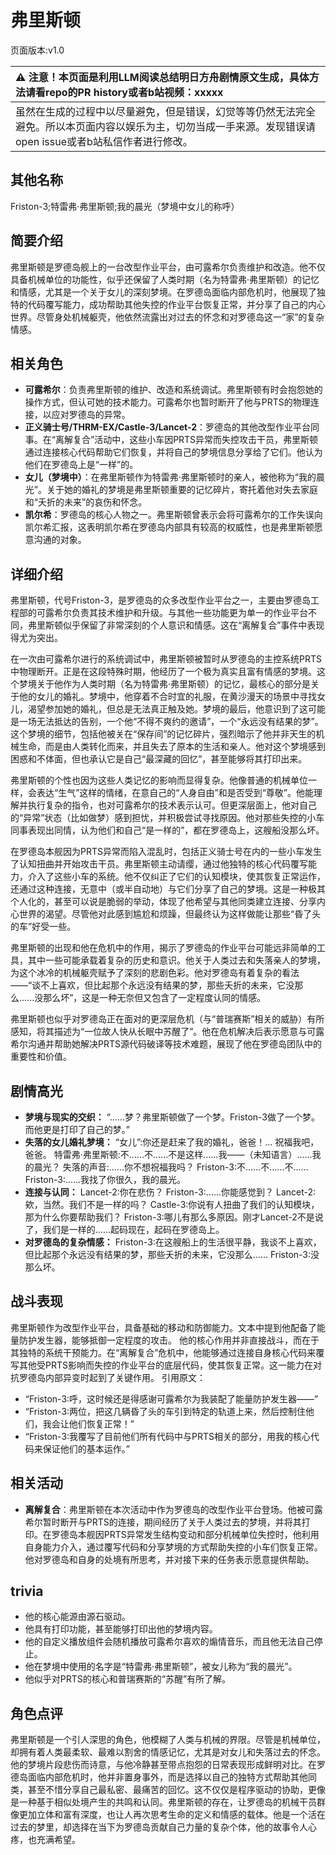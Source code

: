 # 弗里斯顿
页面版本:v1.0
 

| :warning: 注意！本页面是利用LLM阅读总结明日方舟剧情原文生成，具体方法请看repo的PR history或者b站视频：xxxxx           |
|:----------------------------|
| 虽然在生成的过程中以尽量避免，但是错误，幻觉等等仍然无法完全避免。所以本页面内容以娱乐为主，切勿当成一手来源。发现错误请open issue或者b站私信作者进行修改。|



## 其他名称
Friston-3;特雷弗·弗里斯顿;我的晨光（梦境中女儿的称呼）
## 简要介绍
弗里斯顿是罗德岛舰上的一台改型作业平台，由可露希尔负责维护和改造。他不仅具备机械单位的功能性，似乎还保留了人类时期（名为特雷弗·弗里斯顿）的记忆和情感，尤其是一个关于女儿的深刻梦境。在罗德岛面临内部危机时，他展现了独特的代码覆写能力，成功帮助其他失控的作业平台恢复正常，并分享了自己的内心世界。尽管身处机械躯壳，他依然流露出对过去的怀念和对罗德岛这一“家”的复杂情感。
## 相关角色
-   **可露希尔**：负责弗里斯顿的维护、改造和系统调试。弗里斯顿有时会抱怨她的操作方式，但认可她的技术能力。可露希尔也暂时断开了他与PRTS的物理连接，以应对罗德岛的异常。
-   **正义骑士号/THRM-EX/Castle-3/Lancet-2**：罗德岛的其他改型作业平台同事。在“离解复合”活动中，这些小车因PRTS异常而失控攻击干员，弗里斯顿通过连接核心代码帮助它们恢复，并将自己的梦境信息分享给了它们。他认为他们在罗德岛上是“一样”的。
-   **女儿（梦境中）**：在弗里斯顿作为特雷弗·弗里斯顿时的亲人，被他称为“我的晨光”。关于她的婚礼的梦境是弗里斯顿重要的记忆碎片，寄托着他对失去家庭和“夭折的未来”的哀伤和怀念。
-   **凯尔希**：罗德岛的核心人物之一。弗里斯顿曾表示会将可露希尔的工作失误向凯尔希汇报，这表明凯尔希在罗德岛内部具有较高的权威性，也是弗里斯顿愿意沟通的对象。
## 详细介绍
弗里斯顿，代号Friston-3，是罗德岛的众多改型作业平台之一，主要由罗德岛工程部的可露希尔负责其技术维护和升级。与其他一些功能更为单一的作业平台不同，弗里斯顿似乎保留了非常深刻的个人意识和情感。这在“离解复合”事件中表现得尤为突出。

在一次由可露希尔进行的系统调试中，弗里斯顿被暂时从罗德岛的主控系统PRTS中物理断开。正是在这段特殊时期，他经历了一个极为真实且富有情感的梦境。这个梦境关于他作为人类时期（名为特雷弗·弗里斯顿）的记忆，最核心的部分是关于他的女儿的婚礼。梦境中，他穿着不合时宜的礼服，在黄沙漫天的场景中寻找女儿，渴望参加她的婚礼，但总是无法真正触及她。梦境的最后，他意识到了这可能是一场无法抵达的告别，一个他“不得不爽约的邀请”，一个“永远没有结果的梦”。这个梦境的细节，包括他被关在“保存间”的记忆碎片，强烈暗示了他并非天生的机械生命，而是由人类转化而来，并且失去了原本的生活和亲人。他对这个梦境感到困惑和不体面，但也承认它是自己“最深藏的回忆”，甚至能够将其打印出来。

弗里斯顿的个性也因为这些人类记忆的影响而显得复杂。他像普通的机械单位一样，会表达“生气”这样的情绪，在意自己的“人身自由”和是否受到“尊敬”。他能理解并执行复杂的指令，也对可露希尔的技术表示认可。但更深层面上，他对自己的“异常”状态（比如做梦）感到担忧，并积极尝试寻找原因。他对那些失控的小车同事表现出同情，认为他们和自己“是一样的”，都在罗德岛上，这艘船没那么坏。

在罗德岛本舰因为PRTS异常而陷入混乱时，包括正义骑士号在内的一些小车发生了认知扭曲并开始攻击干员。弗里斯顿主动请缨，通过他独特的核心代码覆写能力，介入了这些小车的系统。他不仅纠正了它们的认知模块，使其恢复正常运作，还通过这种连接，无意中（或半自动地）与它们分享了自己的梦境。这是一种极其个人化的，甚至可以说是脆弱的举动，体现了他希望与其他同类建立连接、分享内心世界的渴望。尽管他对此感到尴尬和烦躁，但最终认为这样做能让那些“昏了头的车”好受一些。

弗里斯顿的出现和他在危机中的作用，揭示了罗德岛的作业平台可能远非简单的工具，其中一些可能承载着复杂的历史和意识。他关于人类过去和失落亲人的梦境，为这个冰冷的机械躯壳赋予了深刻的悲剧色彩。他对罗德岛有着复杂的看法——“谈不上喜欢，但比起那个永远没有结果的梦，那些夭折的未来，它没那么......没那么坏”，这是一种无奈但又包含了一定程度认同的情感。

弗里斯顿也似乎对罗德岛正在面对的更深层危机（与“普瑞赛斯”相关的威胁）有所感知，将其描述为“一位故人快从长眠中苏醒了”。他在危机解决后表示愿意与可露希尔沟通并帮助她解决PRTS源代码破译等技术难题，展现了他在罗德岛团队中的重要性和价值。
## 剧情高光
-   **梦境与现实的交织：**
    “......梦？弗里斯顿做了一个梦。Friston-3做了一个梦。而他更是打印了自己的梦。”
-   **失落的女儿婚礼梦境：**
    “女儿”:你还是赶来了我的婚礼，爸爸！... 祝福我吧，爸爸。
    特雷弗·弗里斯顿:不......不......不是这样......我——（未知语言）......我的晨光？
    失落的声音:......你不想祝福我吗？
    Friston-3:不......不......不......
    Friston-3:......我找了你很久，我的晨光。
-   **连接与认同：**
    Lancet-2:你在悲伤？
    Friston-3:......你能感觉到？
    Lancet-2:欸，当然。我们不是一样的吗？
    Castle-3:你说有人扭曲了我们的认知模块，那为什么你要帮助我们？
    Friston-3:哪儿有那么多原因。刚才Lancet-2不是说了，我们是一样的......起码现在，起码在罗德岛上。
-   **对罗德岛的复杂情感：**
    Friston-3:在这艘船上的生活很平静，我谈不上喜欢，但比起那个永远没有结果的梦，那些夭折的未来，它没那么......
    Friston-3:没那么坏。
## 战斗表现
弗里斯顿作为改型作业平台，具备基础的移动和防御能力。文本中提到他配备了能量防护发生器，能够抵御一定程度的攻击。
他的核心作用并非直接战斗，而在于其独特的系统干预能力。在“离解复合”危机中，他能够通过连接自身核心代码来覆写其他受PRTS影响而失控的作业平台的底层代码，使其恢复正常。这一能力在对抗罗德岛内部异变时起到了关键作用。
引用原文：
-   “Friston-3:呼，这时候还是得感谢可露希尔为我装配了能量防护发生器——”
-   “Friston-3:两位，把这几辆昏了头的车引到特定的轨道上来，然后控制住他们，我会让他们恢复正常！”
-   “Friston-3:我覆写了目前他们所有代码中与PRTS相关的部分，用我的核心代码来保证他们的基本运作。”
## 相关活动
-   **离解复合**：弗里斯顿在本次活动中作为罗德岛的改型作业平台登场。他被可露希尔暂时断开与PRTS的连接，期间经历了关于人类过去的梦境，并将其打印。在罗德岛本舰因PRTS异常发生结构变动和部分机械单位失控时，他利用自身能力介入，通过覆写代码和分享梦境的方式帮助失控的小车们恢复正常。他对罗德岛和自身的处境有所思考，并对接下来的任务表示愿意提供帮助。
## trivia
-   他的核心能源由源石驱动。
-   他具有打印功能，甚至能够打印出他的梦境内容。
-   他的自定义播放组件会随机播放可露希尔喜欢的煽情音乐，而且他无法自己停止。
-   他在梦境中使用的名字是“特雷弗·弗里斯顿”，被女儿称为“我的晨光”。
-   他似乎对PRTS的核心和普瑞赛斯的“苏醒”有所了解。
## 角色点评
弗里斯顿是一个引人深思的角色，他模糊了人类与机械的界限。尽管是机械单位，却拥有着人类最柔软、最难以割舍的情感记忆，尤其是对女儿和失落过去的怀念。他的梦境片段悲伤而诗意，与他冷静甚至带点抱怨的日常表现形成鲜明对比。在罗德岛面临内部危机时，他并非置身事外，而是选择以自己的独特方式帮助其他同类，甚至不惜分享自己最私密、最痛苦的回忆。这不仅仅是程序驱动的协助，更像是一种基于相似处境产生的共鸣和认同。弗里斯顿的存在，让罗德岛的机械干员群像更加立体和富有深度，也让人再次思考生命的定义和情感的载体。他是一个活在过去的梦里，却选择在当下为罗德岛贡献自己力量的复杂个体，他的故事令人心疼，也充满希望。